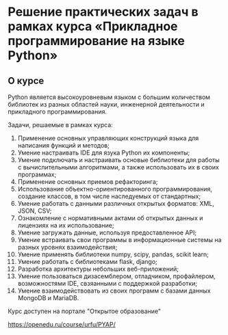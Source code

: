 # Решение практических задач в рамках курса «Прикладное программирование на языке Python»

## О курсе
Python является высокоуровневым языком с большим количеством библиотек из разных областей науки, инженерной деятельности и прикладного программирования.

Задачи, решаемые в рамках курса:

1. Применение основных управляющих конструкций языка для написания функций и методов;
2. Умение настраивать IDE для язука Python их компоненты;
3. Умение подключать и настраивать основые библиотеки для работы с вычислительными алгоритмами, а также использовать их в своих программах;
4. Применение основных приемов рефакторинга;
5. Использование объектно-ориентированного программирования, создание классов, в том числе наследуемых от стандартных;
6. Умение работать с данными различных открытых форматов: XML, JSON, CSV;
7. Ознакомление с нормативными актами об открытых данных и лицензиях на их использование;
8. Умение загружать данные, используя предоставленное API;
9. Умение встраивать свои программы в информационные системы на разных уровнях взаимодействия;
10. Умение применять библиотеки numpy, scipy, pandas, scikit learn;
11. Умение работать с библиотеками flask, django;
12. Разработка архитектуры небольших веб-приложений;
13. Умение пользоваться дизасемблером, отладчиком, профайлером, возможностями IDE, свзяанными с поддержкой разработки;
14. Умение взаимодействовать из своих программ с базами данных MongoDB и MariaDB.

Курс доступен на портале "Открытое образование"

https://openedu.ru/course/urfu/PYAP/